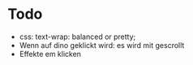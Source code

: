 # Todo
* css: text-wrap: balanced or pretty;
* Wenn auf dino geklickt wird: es wird mit gescrollt
* Effekte em klicken